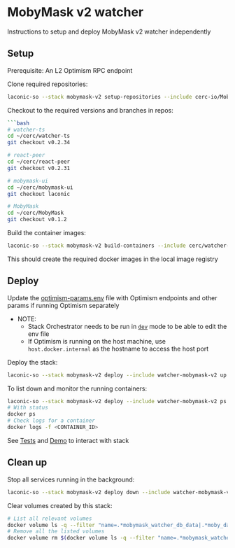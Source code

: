 # MobyMask v2 watcher

Instructions to setup and deploy MobyMask v2 watcher independently

## Setup

Prerequisite: An L2 Optimism RPC endpoint

Clone required repositories:

```bash
laconic-so --stack mobymask-v2 setup-repositories --include cerc-io/MobyMask,cerc-io/watcher-ts,cerc-io/react-peer,cerc-io/mobymask-ui
```

Checkout to the required versions and branches in repos:

```bash
```bash
# watcher-ts
cd ~/cerc/watcher-ts
git checkout v0.2.34

# react-peer
cd ~/cerc/react-peer
git checkout v0.2.31

# mobymask-ui
cd ~/cerc/mobymask-ui
git checkout laconic

# MobyMask
cd ~/cerc/MobyMask
git checkout v0.1.2
```

Build the container images:

```bash
laconic-so --stack mobymask-v2 build-containers --include cerc/watcher-mobymask-v2,cerc/react-peer,cerc/mobymask-ui,cerc/mobymask
```

This should create the required docker images in the local image registry

## Deploy

Update the [optimism-params.env](../../config/watcher-mobymask-v2/optimism-params.env) file with Optimism endpoints and other params if running Optimism separately

* NOTE:
  * Stack Orchestrator needs to be run in [`dev`](/docs/CONTRIBUTING.md#install-developer-mode) mode to be able to edit the env file
  * If Optimism is running on the host machine, use `host.docker.internal` as the hostname to access the host port

Deploy the stack:

```bash
laconic-so --stack mobymask-v2 deploy --include watcher-mobymask-v2 up
```

To list down and monitor the running containers:

```bash
laconic-so --stack mobymask-v2 deploy --include watcher-mobymask-v2 ps
# With status
docker ps
# Check logs for a container
docker logs -f <CONTAINER_ID>
```

See [Tests](./README.md#tests) and [Demo](./README.md#demo) to interact with stack

## Clean up

Stop all services running in the background:

```bash
laconic-so --stack mobymask-v2 deploy down --include watcher-mobymask-v2
```

Clear volumes created by this stack:

```bash
# List all relevant volumes
docker volume ls -q --filter "name=.*mobymask_watcher_db_data|.*moby_data_server|.*fixturenet_geth_accounts"
# Remove all the listed volumes
docker volume rm $(docker volume ls -q --filter "name=.*mobymask_watcher_db_data|.*moby_data_server|.*fixturenet_geth_accounts")
```
